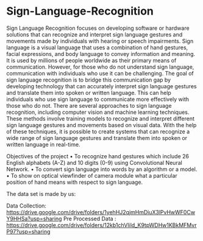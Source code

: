 # Sign-Language-Recognition
Sign Language Recognition focuses on developing software or hardware solutions that can recognize and interpret sign language gestures and movements made by individuals with hearing or speech impairments. Sign language is a visual language that uses a combination of hand gestures, facial expressions, and body language to convey information and meaning. It is used by millions of people worldwide as their primary means of communication. However, for those who do not understand sign language, communication with individuals who use it can be challenging.
The goal of sign language recognition is to bridge this communication gap by developing technology that can accurately interpret sign language gestures and translate them into spoken or written language. This can help individuals who use sign language to communicate more effectively with those who do not.
There are several approaches to sign language recognition, including computer vision and machine learning techniques. These methods involve training models to recognize and interpret different sign language gestures and movements based on visual data. With the help of these techniques, it is possible to create systems that can recognize a wide range of sign language gestures and translate them into spoken or written language in real-time.

Objectives of the project
• To recognize hand gestures which include 26 English alphabets (A-Z) and 10 digits (0-9) using Convolutional Neural Network.
• To convert sign language into words by an algorithm or a model.
• To show on optical viewfinder of camera module what a particular position of hand means with respect to sign language.

The data set is made by us:

Data Collection: https://drive.google.com/drive/folders/1yehHJ2qjmHmDiuX3lPvHwWF0CwY9HHSa?usp=sharing
Pre Processed Data : https://drive.google.com/drive/folders/12kb1chVIild_K9tpWDHw1KBkMFMvrP97?usp=sharing
